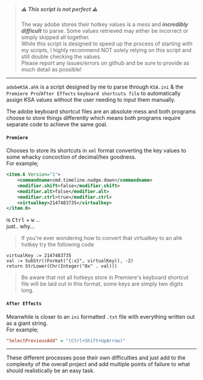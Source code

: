 > ##### ⚠️ ***This script is not perfect*** ⚠️  
> The way adobe stores their hotkey values is a *mess* and ***incredibly difficult*** to parse. Some values retrieved may either be incorrect or simply skipped all together.  
> While this script is designed to speed up the process of starting with my scripts, I highly recommend NOT solely relying on this script and still double checking the values.  
> Please report any issues/errors on github and be sure to provide as much detail as possible!
***

`adobeKSA.ahk` is a script designed by me to parse through `KSA.ini` & the `Premiere Pro`/`After Effects` `keyboard shortcuts file` to automatically assign KSA values without the user needing to input them manually.

The adobe keyboard shortcut files are an absolute mess and both programs choose to store things differently which means both programs require separate code to achieve the same goal.  

#### `Premiere` 
Chooses to store its shortcuts in `xml` format converting the key values to some whacky concoction of decimal/hex goodness.   
For example; 
```xml
<item.6 Version="1">
    <commandname>cmd.timeline.nudge.down</commandname>
    <modifier.shift>false</modifier.shift>
    <modifier.alt>false</modifier.alt>
    <modifier.ctrl>true</modifier.ctrl>
    <virtualkey>2147483735</virtualkey>
</item.6>
```
is <kbd>Ctrl</kbd> + <kbd>w</kbd> ...  
just.. why...

> If you're ever wondering how to convert that virtualkey to an ahk hotkey try the following code
```ahk
virtualKey := 2147483735
val := SubStr((Format("{:x}", virtualKey)), -2)
return StrLower(Chr(Integer("0x" . val)))
```
> Be aware that not all hotkeys store in Premiere's keyboard shortcut file will be laid out in this format, some keys are simply two digits long.

#### `After Effects`
Meanwhile is closer to an `ini` formatted `.txt` file with everything written out as a giant string.  
For example; 
```ini
"SelectPreviousAdd" = "(Ctrl+Shift+UpArrow)"
```
***

These different processes pose their own difficulties and just add to the complexity of the overall project and add multiple points of failure to what should realistically be an easy task.